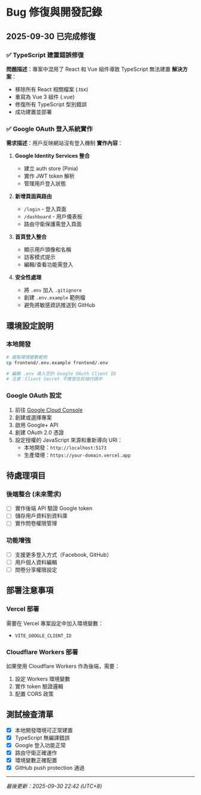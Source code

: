 # Bug 修復與開發記錄

## 2025-09-30 已完成修復

### ✅ TypeScript 建置錯誤修復
**問題描述**：專案中混用了 React 和 Vue 組件導致 TypeScript 無法建置
**解決方案**：
- 移除所有 React 相關檔案 (.tsx)
- 重寫為 Vue 3 組件 (.vue)
- 修復所有 TypeScript 型別錯誤
- 成功建置並部署

### ✅ Google OAuth 登入系統實作
**需求描述**：用戶反映網站沒有登入機制
**實作內容**：
1. **Google Identity Services 整合**
   - 建立 auth store (Pinia)
   - 實作 JWT token 解析
   - 管理用戶登入狀態

2. **新增頁面與路由**
   - `/login` - 登入頁面
   - `/dashboard` - 用戶儀表板
   - 路由守衛保護需登入頁面

3. **首頁登入整合**
   - 顯示用戶頭像和名稱
   - 訪客模式提示
   - 編輯/查看功能需登入

4. **安全性處理**
   - 將 `.env` 加入 `.gitignore`
   - 創建 `.env.example` 範例檔
   - 避免將敏感資訊推送到 GitHub

## 環境設定說明

### 本地開發
```bash
# 複製環境變數範例
cp frontend/.env.example frontend/.env

# 編輯 .env 填入您的 Google OAuth Client ID
# 注意：Client Secret 不應放在前端代碼中
```

### Google OAuth 設定
1. 前往 [Google Cloud Console](https://console.cloud.google.com/)
2. 創建或選擇專案
3. 啟用 Google+ API
4. 創建 OAuth 2.0 憑證
5. 設定授權的 JavaScript 來源和重新導向 URI：
   - 本地開發：`http://localhost:5173`
   - 生產環境：`https://your-domain.vercel.app`

## 待處理項目

### 後端整合 (未來需求)
- [ ] 實作後端 API 驗證 Google token
- [ ] 儲存用戶資料到資料庫
- [ ] 實作問卷權限管理

### 功能增強
- [ ] 支援更多登入方式（Facebook, GitHub）
- [ ] 用戶個人資料編輯
- [ ] 問卷分享權限設定

## 部署注意事項

### Vercel 部署
需要在 Vercel 專案設定中加入環境變數：
- `VITE_GOOGLE_CLIENT_ID`

### Cloudflare Workers 部署
如果使用 Cloudflare Workers 作為後端，需要：
1. 設定 Workers 環境變數
2. 實作 token 驗證邏輯
3. 配置 CORS 政策

## 測試檢查清單

- [x] 本地開發環境可正常建置
- [x] TypeScript 無編譯錯誤
- [x] Google 登入功能正常
- [x] 路由守衛正確運作
- [x] 環境變數正確配置
- [x] GitHub push protection 通過

---
*最後更新：2025-09-30 22:42 (UTC+8)*